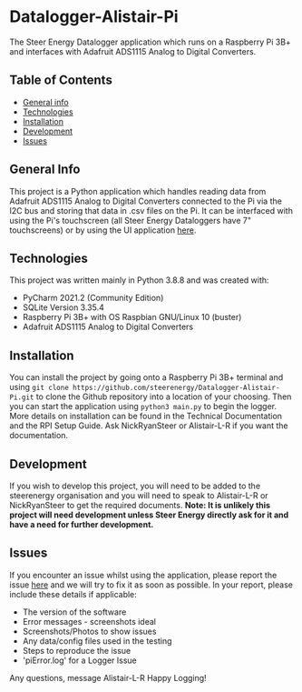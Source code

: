 # Datalogger-Alistair-Pi
The Steer Energy Datalogger application which runs on a Raspberry Pi 3B+ and interfaces with Adafruit ADS1115 Analog to Digital Converters.

## Table of Contents
* [General info](#general-info)
* [Technologies](#technologies)
* [Installation](#installation)
* [Development](#development)
* [Issues](#issues)

## General Info
This project is a Python application which handles reading data from Adafruit ADS1115 Analog to Digital Converters connected to the Pi via the I2C bus and storing that data in .csv files on the Pi. It can be interfaced with using the Pi's touchscreen (all Steer Energy Dataloggers have 7" touchscreens) or by using the UI application [here](https://github.com/steerenergy/Datalogger-Alistair-UI).

## Technologies
This project was written mainly in Python 3.8.8 and was created with:
* PyCharm 2021.2 (Community Edition)
* SQLite Version 3.35.4
* Raspberry Pi 3B+ with OS Raspbian GNU/Linux 10 (buster)
* Adafruit ADS1115 Analog to Digital Converters

## Installation
You can install the project by going onto a Raspberry Pi 3B+ terminal and using `git clone https://github.com/steerenergy/Datalogger-Alistair-Pi.git` to clone the Github repository into a location of your choosing. Then you can start the application using `python3 main.py` to begin the logger. More details on installation can be found in the Technical Documentation and the RPI Setup Guide. Ask NickRyanSteer or Alistair-L-R if you want the documentation.

## Development
If you wish to develop this project, you will need to be added to the steerenergy organisation and you will need to speak to Alistair-L-R or NickRyanSteer to get the required documents. **Note: It is unlikely this project will need development unless Steer Energy directly ask for it and have a need for further development.**

## Issues
If you encounter an issue whilst using the application, please report the issue [here](https://github.com/steerenergy/Datalogger-Alistair-UI/issues) and we will try to fix it as soon as possible. In your report, please include these details if applicable:
* The version of the software
* Error messages - screenshots ideal
* Screenshots/Photos to show issues
* Any data/config files used in the testing
* Steps to reproduce the issue
* 'piError.log' for a Logger Issue

Any questions, message Alistair-L-R
Happy Logging!
